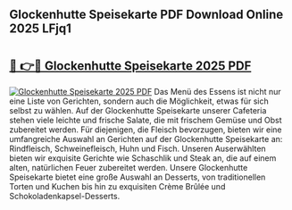 ## Glockenhutte Speisekarte PDF Download Online 2025 LFjq1

# <h2><a href="http://gcctw1.nevu.top/?p=Glockenhutte+Speisekarte">🔗 👉🔴 Glockenhutte Speisekarte 2025 PDF</a></h2>

[![Glockenhutte Speisekarte 2025 PDF](https://i.imgur.com/dBaPXMq.png)](http://gcctw1.nevu.top/?p=Glockenhutte+Speisekarte)
Das Menü des Essens ist nicht nur eine Liste von Gerichten, sondern auch die Möglichkeit, etwas für sich selbst zu wählen. Auf der Glockenhutte Speisekarte unserer Cafeteria stehen viele leichte und frische Salate, die mit frischem Gemüse und Obst zubereitet werden. Für diejenigen, die Fleisch bevorzugen, bieten wir eine umfangreiche Auswahl an Gerichten auf der Glockenhutte Speisekarte an: Rindfleisch, Schweinefleisch, Huhn und Fisch. Unseren Auserwählten bieten wir exquisite Gerichte wie Schaschlik und Steak an, die auf einem alten, natürlichen Feuer zubereitet werden. Unsere Glockenhutte Speisekarte bietet eine große Auswahl an Desserts, von traditionellen Torten und Kuchen bis hin zu exquisiten Crème Brûlée und Schokoladenkapsel-Desserts.
